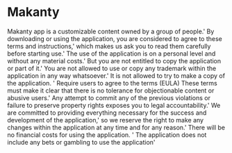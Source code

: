 # Makanty
Makanty app is a customizable content owned by a group of people.' By downloading or using the application, you are considered to agree to these terms and instructions,' which makes us ask you to read them carefully before starting use.' The use of the application is on a personal level and without any material costs.' But you are not entitled to copy the application or part of it.' You are not allowed to use or copy any trademark within the application in any way whatsoever.' It is not allowed to try to make a copy of the application. ' Require users to agree to the terms (EULA) These terms must make it clear that there is no tolerance for objectionable content or abusive users.' Any attempt to commit any of the previous violations or failure to preserve property rights exposes you to legal accountability.' We are committed to providing everything necessary for the success and development of the application,' so we reserve the right to make any changes within the application at any time and for any reason.' There will be no financial costs for using the application. ' The application does not include any bets or gambling to use the application' 

